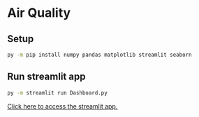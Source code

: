 # Air Quality
## Setup
~~~bash
py -m pip install numpy pandas matplotlib streamlit seaborn
~~~
## Run streamlit app 
~~~bash
py -m streamlit run Dashboard.py
~~~
[Click here to access the streamlit app.](https://dashboardpy-tvefcueg9ktrrhpjvvhuyk.streamlit.app/)
